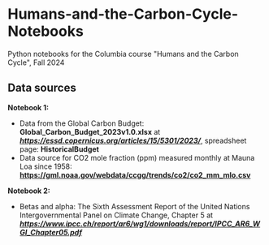 # Humans-and-the-Carbon-Cycle-Notebooks
Python notebooks for the Columbia course "Humans and the Carbon Cycle", Fall 2024

## **Data sources**

**Notebook 1:**
- Data from the Global Carbon Budget: **Global_Carbon_Budget_2023v1.0.xlsx** at **_https://essd.copernicus.org/articles/15/5301/2023/_**, spreadsheet page: **HistoricalBudget**
- Data source for CO2 mole fraction (ppm) measured monthly at Mauna Loa since 1958: **https://gml.noaa.gov/webdata/ccgg/trends/co2/co2_mm_mlo.csv**

**Notebook 2:**
- Betas and alpha: The Sixth Assessment Report of the United Nations Intergovernmental Panel on Climate Change, Chapter 5 at _**https://www.ipcc.ch/report/ar6/wg1/downloads/report/IPCC_AR6_WGI_Chapter05.pdf**_
